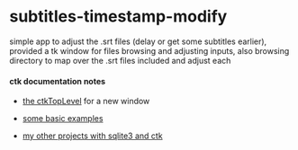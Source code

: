 # subtitles-timestamp-modify
simple app to adjust the .srt files (delay or get some subtitles earlier), provided a tk window for files browsing and adjusting inputs, also browsing directory to map over the .srt files included and adjust each
#### ctk documentation notes
* [the ctkTopLevel](https://github.com/TomSchimansky/CustomTkinter/wiki/CTkToplevel) for a new window
+ [some basic examples](https://github.com/TomSchimansky/CustomTkinter/blob/master/examples/simple_example.py)
- [my other projects with sqlite3 and ctk](https://github.com/Ebrahim-Ramadan/CTK-basic-form/blob/main/basic%20form%20ctk.py)
